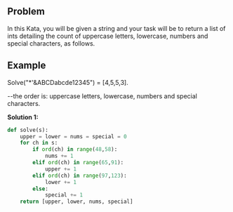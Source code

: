 ## Problem

In this Kata, you will be given a string and your task will be to return a list of ints detailing the count of uppercase letters, lowercase, numbers and special characters, as follows.

## Example

Solve("\*'&ABCDabcde12345") = [4,5,5,3].

--the order is: uppercase letters, lowercase, numbers and special characters.

**Solution 1:**

```python
def solve(s):
    upper = lower = nums = special = 0
    for ch in s:
        if ord(ch) in range(48,58):
            nums += 1
        elif ord(ch) in range(65,91):
            upper += 1
        elif ord(ch) in range(97,123):
            lower += 1
        else:
            special += 1
    return [upper, lower, nums, special]
```
